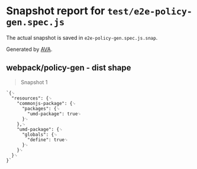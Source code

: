 # Snapshot report for `test/e2e-policy-gen.spec.js`

The actual snapshot is saved in `e2e-policy-gen.spec.js.snap`.

Generated by [AVA](https://avajs.dev).

## webpack/policy-gen - dist shape

> Snapshot 1

    `{␊
      "resources": {␊
        "commonjs-package": {␊
          "packages": {␊
            "umd-package": true␊
          }␊
        },␊
        "umd-package": {␊
          "globals": {␊
            "define": true␊
          }␊
        }␊
      }␊
    }`
